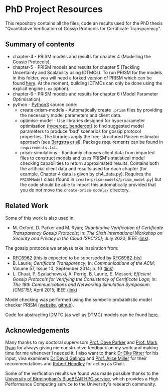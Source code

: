 # PhD Project Resources
This repository contains all the files, code an results used for the PhD thesis "Quantitative Verification of Gossip Protocols for Certificate Transparency".

## Summary of contents

* chapter-4 - PRISM models and results for chapter 4 (Modelling the Gossip Protocols).
* chapter-5 - PRISM models and results for chapter 5 (Tackling Uncertainty and Scalability using IDTMCs). To run PRISM for the models in this folder, you will need a forked version of PRISM which can be found [here](https://github.com/MCOxford/prism). At the moment, building IDTMCs can only be done using the explicit engine (```-ex``` option).
* chapter-6 - PRISM models and results for chapter 6 (Model Parameter Optimisation).
* python - [Python3](https://www.python.org/) source code: 
	* create-prism-models - Automatically create ```.prism``` files by providing the necessary model parameters and client data.
	* optimise-model - Use libraries designed for hyperparameter optimisation ([hyperopt](https://github.com/hyperopt/hyperopt), [benderopt](https://github.com/Dreem-Organization/benderopt)) to find suggested model parameters to produce 'bad' scenarios for gossip protocol properties. The libraries apply the tree-structured Parzen estimator approach (see [Bergstra et al](https://www.lri.fr/~kegl/research/PDFs/BeBaBeKe11.pdf)). Package requirements can be found in ```requirements.txt```.
	* prism-simulations - Randomly chooses client data from imported files to construct models and uses PRISM's statistical model checking capabilities to return approximated results. Contains both the artificial client data and results used for each chapter (for example, Chapter 4 data is given by ch4_data.py). Requires the ```PRISMModel``` class (found in ```create-prism-models/prism_model.py```) but the code should be able to import this automatically provided that you do not move the ```create-prism-models/``` directory.

## Related Work

Some of this work is also used in:
* M. Oxford, D. Parker and M. Ryan; _Quantitative Verification of Certificate Transparency Gossip Protocols_; In: _The Sixth International Workshop on Security and Privacy in the Cloud (SPC'20)_; July 2020; IEEE ([link](https://www.prismmodelchecker.org/papers/spc20.pdf)).

The gossip protocols we analyse take inspiration from:
* [RFC6962](https://tools.ietf.org/html/rfc6962) (this is expected to be superseded by [RFC6962-bis](https://datatracker.ietf.org/doc/draft-ietf-trans-rfc6962-bis/))
* B. Laurie; _Certificate Transparency_; In: _Communications of the ACM_; Volume 57, Issue 10; September 2014; p. 10 ([link](https://dl.acm.org/doi/fullHtml/10.1145/2659897))
* L. Chuat, P. Szalachowski, A. Perrig, B. Laurie, E. Messeri; _Efficient Gossip Protocols for Verifying the Consistency of Certificate Logs_; In: _The 18th Communications and Networking Simulation
Symposium (CNS’15)_; April 2015; IEEE ([link](https://arxiv.org/pdf/1511.01514.pdf))

Model checking was performed using the symbolic probabilistic model checker PRISM ([website](http://www.prismmodelchecker.org/), [github](https://github.com/prismmodelchecker/prism)).

Code for abstracting IDMTC (as well as DTMC) models can be found [here](https://github.com/MCOxford/prism/blob/abs_test/prism/src/prism/AbstractionTest.java).

## Acknowledgements

Many thanks to my doctoral supervisors [Prof. Dave Parker](www.cs.bham.ac.uk/~parkerdx) and [Prof. Mark Ryan](www.cs.bham.ac.uk/~mdr) for always giving me constructive feedback on my work and making time for me whenever I needed it. I also want to thank [Dr Eike Ritter](https://www.cs.bham.ac.uk/~exr/) for his input, viva examiners [Dr David Galindo](https://www.birmingham.ac.uk/staff/profiles/computer-science/galindo-david.aspx) and [Prof. Alice Miller](https://www.gla.ac.uk/schools/computing/staff/alicemiller/) for their recommendations and [Robert Hendley](https://www.cs.bham.ac.uk/~rjh/) for acting as Chair.

Some of the verfication results we found was made possible thanks to the [University of Birmingham's BlueBEAR HPC service](http://www.birmingham.ac.uk/bear), which provides a High Performance Computing service to the University's research community.